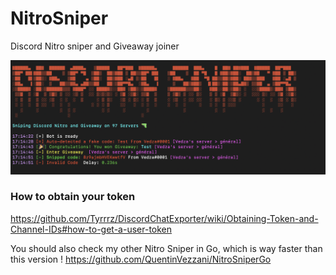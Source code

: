 # NitroSniper
Discord Nitro sniper and Giveaway joiner 

![Screenshot](screenshot.png)

### How to obtain your token
https://github.com/Tyrrrz/DiscordChatExporter/wiki/Obtaining-Token-and-Channel-IDs#how-to-get-a-user-token

You should also check my other Nitro Sniper in Go, which is way faster than this version !
https://github.com/QuentinVezzani/NitroSniperGo
